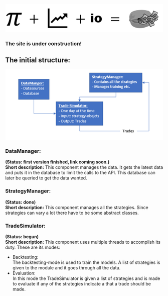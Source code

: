 ![IconImage](Title.PNG)  
### The site is under construction!
## The initial structure:
![Structure](Structure.png)
### DataManager:
**(Status: first version finished, link coming soon.)**<br>
**Short description:** This component manages the data. It gets the latest data and puts it in the database to limit the calls to the API. This database can later be queried to get the data wanted. 
### StrategyManager: 
**(Status: done)**<br>
**Short description:** This component manages all the strategies. Since strategies can vary a lot there have to be some abstract classes.
### TradeSimulator: 
**(Status: begun)**<br>
**Short description:** This component uses multiple threads to accomplish its duty. These are its modes:
* Backtesting:<br>
The backtesting-mode is used to train the models. A list of strategies is given to the module and it goes through all the data.
* Evaluation:<br>
In this mode the TradeSimulator is given a list of strategies and is made to evaluate if any of the strategies indicate a that a trade should be made.

